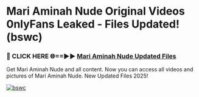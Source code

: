 # Mari Aminah Nude Original Videos 0nlyFans Leaked - Files Updated! (bswc)

<h3>🔴 CLICK HERE 🌐==►► <a href="https://tinyurl.com/52m3yx9h" rel="nofollow">Mari Aminah Nude Updated Files</a></h3>

Get Mari Aminah Nude and all content. Now you can access all videos and pictures of Mari Aminah Nude. New Updated Files 2025!

[![bswc](https://i.imgur.com/TnHtlc8.gif)](https://tinyurl.com/52m3yx9h)
